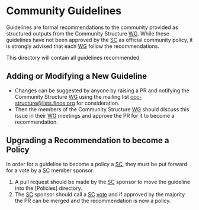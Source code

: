 # Community Guidelines

Guidelines are formal recommendations to the community provided as structured outputs from the Community Structure [WG]. While these guidelines have not been approved by the [SC] as official community policy, it is strongly advised that each [WG] follow the recommendations.

This directory will contain all guidelines recommended 

## Adding or Modifying a New Guideline

* Changes can be suggested by anyone by raising a PR and notifying the Community Structure [WG] using the mailing list <ccc-structure@lists.finos.org> for consideration.
* Then the members of the Community Structure [WG] should discuss this issue in their [WG] meetings and approve the PR for it to become a recommendation.

## Upgrading a Recommendation to become a Policy

In order for a guideline to become a policy a [SC], they must be put forward for a vote by a [SC] member sponsor.

1. A pull request should be made by the [SC] sponsor to move the guideline into the [Policies] directory.
2. The [SC] sponsor should call a [SC] [vote] and if approved by the majority the PR can be merged and the recommendation is now a policy.

[vote]: <../steering/charter.md#voting>
[SC]: <../../community-groups.md#steering-committee>
[WG]: <../../community-groups.md#working-groups>